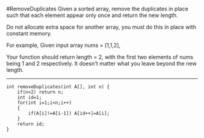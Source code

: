 #RemoveDuplicates
Given a sorted array, remove the duplicates in place such that each element appear only once and return the new length.

Do not allocate extra space for another array, you must do this in place with constant memory.

For example,
Given input array nums = [1,1,2],

Your function should return length = 2, with the first two elements of nums being 1 and 2 respectively. 
It doesn't matter what you leave beyond the new length.


---


```
int removeDuplicates(int A[], int n) {
	if(n<2) return n;
	int id=1;
	for(int i=1;i<n;i++)
	{
		if(A[i]!=A[i-1]) A[id++]=A[i];
	}
	return id;
}
```